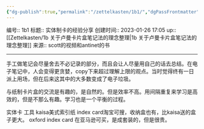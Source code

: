 ```yaml
---
{"dg-publish":true,"permalink":"/zettelkasten/1b1/","dgPassFrontmatter":true}
---
```


编号:: 1b1
标题:: 实体制卡的经验分享
创建时间:: 2023-01-26 17:05
up:: [[Zettelkasten/1b 关于卢曼卡片盒笔记法的理念整理\|1b 关于卢曼卡片盒笔记法的理念整理]]
来源:: scott的视频和antinet的书

---

手工做笔记会尽量舍去不必记录的部分，而且会让人尽量用自己的话去总结。在电子笔记中，人会变得更贪婪，copy下来超过理解上限的观点。当时觉得终有一日派上用场，但在后来这其中的大多数变成了电子垃圾。

与纸制卡片盒的交流是有趣的，是自然的。但是效率不高。用间隔重复来学习是高效的，但是不那么有趣。学习也是一个平衡的过程。

实体卡  工具
kaisa美式索引纸
index card淘宝可搜，收纳盒也有，比kaisa送的盒子更大。
oxford index card 在亚马逊可买，是成套装的，但是很贵。


